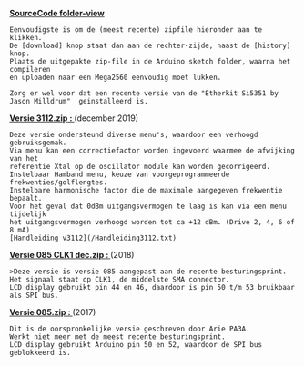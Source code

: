 __[SourceCode folder-view](/SourceCode)__

    Eenvoudigste is om de (meest recente) zipfile hieronder aan te klikken. 
    De [download] knop staat dan aan de rechter-zijde, naast de [history] knop.
    Plaats de uitgepakte zip-file in de Arduino sketch folder, waarna het compileren
    en uploaden naar een Mega2560 eenvoudig moet lukken.

    Zorg er wel voor dat een recente versie van de "Etherkit Si5351 by Jason Milldrum"  geinstalleerd is.


__[**Versie 3112.zip** : ](/SourceCode/Meetzender_v3112.zip)__ (december 2019)

    Deze versie ondersteund diverse menu's, waardoor een verhoogd gebruiksgemak.
    Via menu kan een correctiefactor worden ingevoerd waarmee de afwijking van het 
    referentie Xtal op de oscillator module kan worden gecorrigeerd.
    Instelbaar Hamband menu, keuze van voorgeprogrammeerde frekwenties/golflengtes.
    Instelbare harmonische factor die de maximale aangegeven frekwentie bepaalt.
    Voor het geval dat 0dBm uitgangsvermogen te laag is kan via een menu tijdelijk 
    het uitgangsvermogen verhoogd worden tot ca +12 dBm. (Drive 2, 4, 6 of 8 mA)
    [Handleiding v3112](/Handleiding3112.txt)

__[Versie 085 CLK1 dec.zip : ](/SourceCode/Meetzender_0_85_CLK1_dec.zip)__(2018)

    >Deze versie is versie 085 aangepast aan de recente besturingsprint.
    Het signaal staat op CLK1, de middelste SMA connector.
    LCD display gebruikt pin 44 en 46, daardoor is pin 50 t/m 53 bruikbaar als SPI bus.


__[Versie 085.zip : ](/SourceCode/Meetzender_0_85.zip)__(2017)

    Dit is de oorspronkelijke versie geschreven door Arie PA3A.
    Werkt niet meer met de meest recente besturingsprint.
    LCD display gebruikt Arduino pin 50 en 52, waardoor de SPI bus geblokkeerd is.

